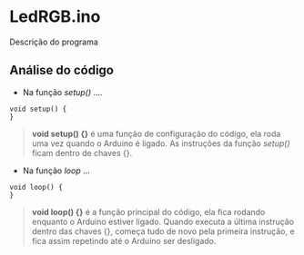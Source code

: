 # LedRGB.ino

Descrição do programa

## Análise do código

- Na função *setup()* ....

```
void setup() {
}
```

> **void setup() {}** é uma função de configuração do código, ela roda uma vez quando o Arduino é ligado. As instruções da função *setup()* ficam dentro de chaves {}.

- Na função *loop* ...

```
void loop() {
}
```

> **void loop() {}** é a função principal do código, ela fica rodando enquanto o Arduino estiver ligado. Quando executa a última instrução dentro das chaves {}, começa tudo de novo pela primeira instrução, e fica assim repetindo até o Arduino ser desligado.

